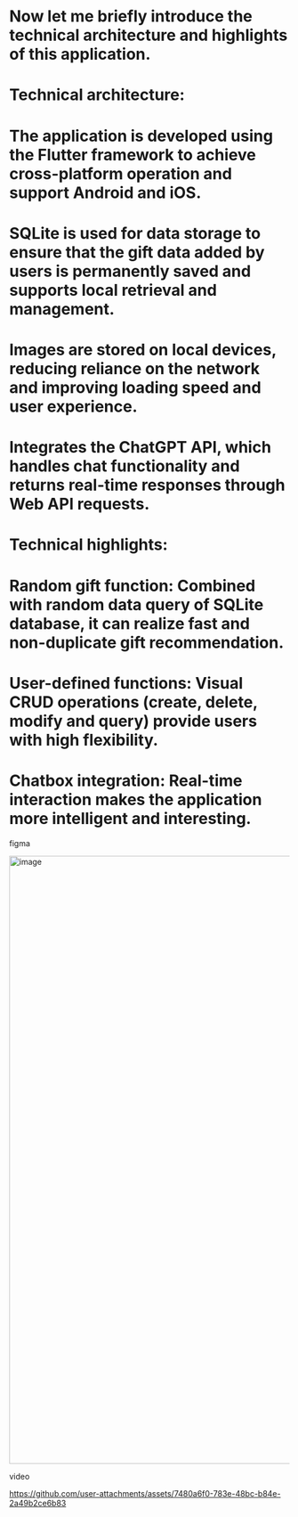 # Now let me briefly introduce the technical architecture and highlights of this application.


# Technical architecture:
# The application is developed using the Flutter framework to achieve cross-platform operation and support Android and iOS.

# SQLite is used for data storage to ensure that the gift data added by users is permanently saved and supports local retrieval and management.

# Images are stored on local devices, reducing reliance on the network and improving loading speed and user experience.

# Integrates the ChatGPT API, which handles chat functionality and returns real-time responses through Web API requests.


# Technical highlights:
# Random gift function: Combined with random data query of SQLite database, it can realize fast and non-duplicate gift recommendation.

# User-defined functions: Visual CRUD operations (create, delete, modify and query) provide users with high flexibility.

# Chatbox integration: Real-time interaction makes the application more intelligent and interesting.

figma

<img width="1629" height="1092" alt="image" src="https://github.com/user-attachments/assets/fe16c482-74cd-4ed2-bd10-80a0dfeea36a" />


video

https://github.com/user-attachments/assets/7480a6f0-783e-48bc-b84e-2a49b2ce6b83

